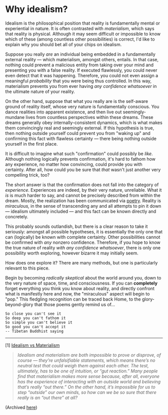 # Why idealism?

Idealism is the philosophical position that reality is fundamentally mental or experiential in nature. It is often contrasted with _materialism_, which says that reality is physical. Although it may seem difficult or impossible to know which of these (among countless other possibilities) is correct, I'd like to explain why you should bet all of your chips on idealism.

Suppose you really _are_ an individual being embedded in a fundamentally external reality — which materialism, amongst others, entails. In that case, nothing could prevent a malicious entity from taking over your mind and presenting you with a false reality. If executed flawlessly, you could never even detect that it was happening. Therefore, you could not even assign a meaningful _probability_ that you were being thus controlled. In this way, materialism prevents you from ever having _any confidence whatsoever_ in the ultimate nature of your reality.

On the other hand, suppose that what you really are is the self-aware ground of reality itself, whose very nature is fundamentally conscious. You dance realities into apparent existence, and then live out seemingly-mundane lives from countless perspectives within these dreams. These dreams generally obey internally-consistent dynamics, which is what makes them convincingly real and seemingly external. If this hypothesis is true, then nothing outside yourself could prevent you from "waking up" and confirming this fact with flawless certainty — there being nothing outside yourself in the first place.

It is difficult to imagine what such "confirmation" could possibly be _like_. Although nothing logically prevents confirmation, it's hard to fathom how any experience, no matter how convincing, could provide you with certainty. After all, how could you be sure that _that_ wasn't just another very compelling trick, too?

The short answer is that the confirmation does not fall into the category of _experience_. Experiences are indeed, by their very nature, unreliable. What it _is_ is much harder to say, and cannot be precisely described from within the dream. Mostly, the realization has been communicated via [poetry](https://plumvillage.org/articles/please-call-me-by-my-true-names-song-poem/). Reality is _miraculous,_ in the sense of transcending any and all attempts to pin it down — idealism ultimately included — and this fact can be known directly and concretely.

This probably sounds outlandish, but there is a clear reason to take it seriously: amongst all possible hypotheses, it is essentially the only one that can (logically) be known with complete certainty. Other possibilities cannot be confirmed with _any_ nonzero confidence. Therefore, if you hope to know the true nature of reality _with any confidence whatsoever_, there is only one possibility worth exploring, however bizarre it may initially seem.

How does one explore it? There are many methods, but one is particularly relevant to this piece.

Begin by becoming _radically skeptical_ about the world around you, down to the very nature of space, time, and consciousness. If you can **completely** forget everything you think you know about reality, and directly confront what is manifestly here and now, the "miraculous" aspect will begin to "pop." This fledgling recognition can be traced back Home, to the glory-beyond-glory that those poems gently remind us of...

```
So close you can't see it
So deep you can't fathom it
So simple you can't believe it
So good you can't accept it
-- Tibetan Buddhist saying
```

---

[1] [Idealism vs Materialism](http://philosophyterms.com/idealism/#III_Idealism_vs_Materialism)

> *Idealism and materialism are both impossible to prove or disprove, of course — they’re unfalsifiable statements, which means there’s no neutral test that could weigh them against each other. The test, ultimately, has to be one of intuition, or “gut reaction.” Many people find that materialism makes more sense because, after all, everyone has the experience of interacting with an outside world and believing that’s really “out there.” On the other hand, it’s impossible for us to step “outside” our own minds, so how can we be so sure that there really is an “out there” at all?*

(Archived [here](https://web.archive.org/web/20210326162142/https://philosophyterms.com/idealism/))